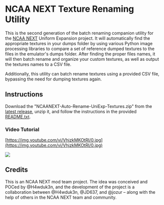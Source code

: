 # NCAA NEXT Texture Renaming Utility

This is the second generation of the batch renaming companion utility for the [NCAA NEXT](https://github.com/ncaanext/ncaa-next-24) Uniform Expansion project. It will automatically find the appropriate textures in your dumps folder by using various Python image processing libraries to compare a set of reference dumped textures to the files in the emulator's dumps folder. After finding the proper files names, it will then batch rename and organize your custom textures, as well as output the textures names to a CSV file.

Additionally, this utility can batch rename textures using a provided CSV file, bypassing the need for dumping textures again. 

## Instructions

Download the "NCAANEXT-Auto-Rename-UniExp-Textures.zip" from the [latest release](https://github.com/jd6-37/ncaa06-auto-uni-textures/releases/latest), unzip it, and follow the instructions in the provided [README.txt](https://github.com/jd6-37/ncaa06-auto-uni-textures/blob/main/src/README.txt).

### Video Tutorial
[https://img.youtube.com/vi/VhjzkMKOtRI/0.jpg](https://img.youtube.com/vi/VhjzkMKOtRI/0.jpg)

[![](https://img.youtube.com/vi/VhjzkMKOtRI/0.jpg)](https://www.youtube.com/watch?v=VhjzkMKOtRI)


## Credits

This is an NCAA NEXT mod team project. The idea was conceived and POCed by @H4wduk3n, and the development of the project is a collaboration between @H4wduk3n, @JD637, and @jozur – along with the help of others in the NCAA NEXT team and community.